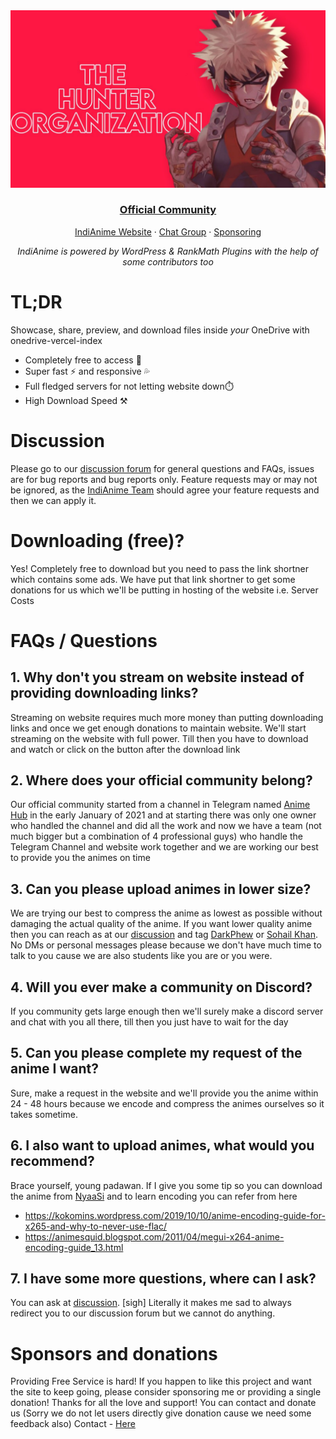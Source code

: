 <div align="center">
  <img src="https://raw.githubusercontent.com/bottesterheroku/onedrive-imgs/main/6183499089778421727_121.jpg" alt="onedrive-vercel-index" />
  <h3><a href="https://t.me/The_Hunter_Organization">Official Community</a></h3>
  <p><a href="https://indianime.com">IndiAnime Website</a> · <a href="https://t.me/AnimeDevils_Group">Chat Group</a> · <a href="https://t.me/God_Hunter_Devil">Sponsoring</a></p>
  <p><em>IndiAnime is powered by WordPress & RankMath Plugins with the help of some contributors too</em></p>
</div>

# TL;DR

Showcase, share, preview, and download files inside *your* OneDrive with onedrive-vercel-index

- Completely free to access 💸
- Super fast ⚡ and responsive 💦
- Full fledged servers for not letting website down⏱️
- High Download Speed ⚒️

# Discussion

Please go to our [discussion forum](https://t.me/AnimeDevils_Group) for general questions and FAQs, issues are for bug reports and bug reports only. Feature requests may or may not be ignored, as the [IndiAnime Team](https://t.me/The_Hunter_Organization/64) should agree your feature requests and then we can apply it.

# Downloading (free)?
Yes! Completely free to download but you need to pass the link shortner which contains some ads. We have put that link shortner to get some donations for us which we'll be putting in hosting of the website i.e. Server Costs

# FAQs / Questions 

## 1. Why don't you stream on website instead of providing downloading links?
Streaming on website requires much more money than putting downloading links and once we get enough donations to maintain website. We'll start streaming on the website with full power. Till then you have to download and watch or click on the button after the download link

## 2. Where does your official community belong?
Our official community started from a channel in Telegram named [Anime Hub](https://t.me/An1me_Hub) in the early January of 2021 and at starting there was only one owner who handled the channel and did all the work and now we have a team (not much bigger but a combination of 4 professional guys) who handle the Telegram Channel and website work together and we are working our best to provide you the animes on time

## 3. Can you please upload animes in lower size?
We are trying our best to compress the anime as lowest as possible without damaging the actual quality of the anime. If you want lower quality anime then you can reach as at our [discussion](https://t.me/AnimeDevils_Group) and tag [DarkPhew](https://t.me/DarkPhew) or [Sohail Khan](https://t.me/sohailkhan_indianime). No DMs or personal messages please because we don't have much time to talk to you cause we are also students like you are or you were.

## 4. Will you ever make a community on Discord?
If you community gets large enough then we'll surely make a discord server and chat with you all there, till then you just have to wait for the day

## 5. Can you please complete my request of the anime I want?
Sure, make a request in the website and we'll provide you the anime within 24 - 48 hours because we encode and compress the animes ourselves so it takes sometime.

## 6. I also want to upload animes, what would you recommend?
Brace yourself, young padawan. If I give you some tip so you can download the anime from [NyaaSi](https://nyaa.si) and to learn encoding you can refer from here

- https://kokomins.wordpress.com/2019/10/10/anime-encoding-guide-for-x265-and-why-to-never-use-flac/
- https://animesquid.blogspot.com/2011/04/megui-x264-anime-encoding-guide_13.html

## 7. I have some more questions, where can I ask?
You can ask at [discussion](https://t.me/AnimeDevils_Group). [sigh] Literally it makes me sad to always redirect you to our discussion forum but we cannot do anything.

# Sponsors and donations
Providing Free Service is hard! If you happen to like this project and want the site to keep going, please consider sponsoring me or providing a single donation! Thanks for all the love and support!
 You can contact and donate us (Sorry we do not let users directly give donation cause we need some feedback also) Contact - [Here](https://t.me/DarkPhew)
